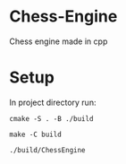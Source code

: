 # Chess-Engine
Chess engine made in cpp

# Setup

In project directory run:

```
cmake -S . -B ./build

make -C build

./build/ChessEngine

```